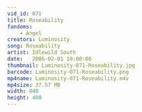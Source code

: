 ```yaml
---
vid_id: 071
title: Roseability
fandoms:
    - Angel
creators: Luminosity
song: Roseability
artist: Idlewild South
date:   2006-02-01 10:00:00
thumbnail: Luminosity-071-Roseability.jpg
barcode: Luminosity-071-Roseability.png
mp4name: Luminosity-071-Roseability.m4v
mp4size: 37.57 MB
width: 848
height: 480
---
```



  